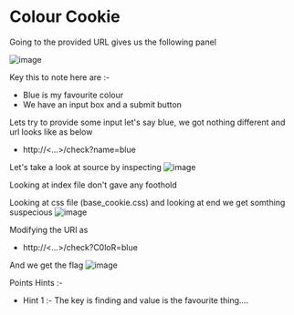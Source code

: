 # Colour Cookie

Going to the provided URL gives us the following panel

![image](https://user-images.githubusercontent.com/86155751/183229883-c7a2c46d-da1f-4ab2-88e5-a757ad187a88.png)

Key this to note here are :-
- Blue is my favourite colour
- We have an input box and a submit button 

Lets try to provide some input let's say blue, we got nothing different and url looks like as below
- http://<...>/check?name=blue

Let's take a look at source by inspecting
![image](https://user-images.githubusercontent.com/86155751/183230103-a429c340-b121-44d7-bb3a-4acb4d924ed2.png)

Looking at index file don't gave any foothold

Looking at css file (base_cookie.css) and looking at end we get somthing suspecious
![image](https://user-images.githubusercontent.com/86155751/183230177-f2c762e2-89e3-4178-8bfe-ff6a8a702649.png)

Modifying the URl as 
- http://<...>/check?C0loR=blue

And we get the flag
![image](https://user-images.githubusercontent.com/86155751/183230199-b5fc8332-6811-4084-8a93-faff1b07f0e8.png)

Points Hints :-
- Hint 1 :- The key is finding and value is the favourite thing....



